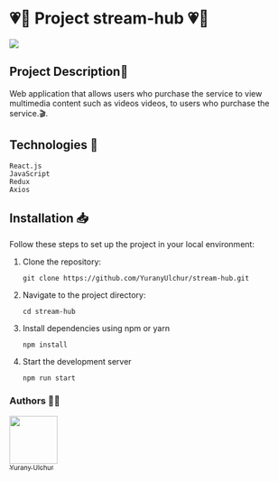 # 💗👋 Project stream-hub 💗👋

<img align="center" src="https://p4.wallpaperbetter.com/wallpaper/621/859/641/peliculas-terror-wallpaper-preview.jpg" />



## Project Description📃

Web application that allows users who purchase the service to view multimedia content such as videos
videos, to users who purchase the service.🎬.

## Technologies 📌
    React.js
    JavaScript
    Redux
    Axios
##  Installation 📥

Follow these steps to set up the project in your local environment:

1. Clone the repository:

	   git clone https://github.com/YuranyUlchur/stream-hub.git

2. Navigate to the project directory:

	   cd stream-hub

3. Install dependencies using npm or yarn

	   npm install

4. Start the development server

	   npm run start


### Authors ✍🏻
 [<img src="https://avatars.githubusercontent.com/u/111533983?v=4" width=85><br><sub>  Yurany Ulchur  </sub>](https://github.com/YuranyUlchur)